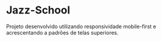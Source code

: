 # Jazz-School

Projeto desenvolvido utilizando responsividade mobile-first e acrescentando a padrões de telas superiores.
